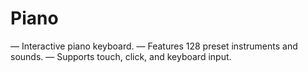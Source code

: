 # Piano

— Interactive piano keyboard.
— Features 128 preset instruments and sounds.
— Supports touch, click, and keyboard input.
